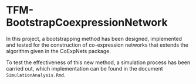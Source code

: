 # TFM-BootstrapCoexpressionNetwork

In this project, a bootstrapping method has been designed, implemented and tested for the construction of co-expression networks that extends the algorithm given in the CoExpNets package.

To test the effectiveness of this new method, a simulation process has been carried out, which implementation can be found in the document `SimulationAnalysis.Rmd`.
